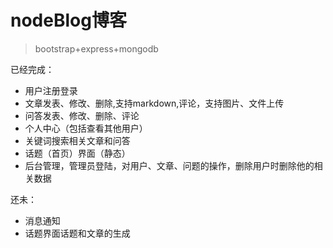# nodeBlog博客

> bootstrap+express+mongodb

已经完成：
* 用户注册登录
* 文章发表、修改、删除,支持markdown,评论，支持图片、文件上传
* 问答发表、修改、删除、评论
* 个人中心（包括查看其他用户）
* 关键词搜索相关文章和问答
* 话题（首页）界面（静态）
* 后台管理，管理员登陆，对用户、文章、问题的操作，删除用户时删除他的相关数据

还未：
* 消息通知
* 话题界面话题和文章的生成
